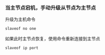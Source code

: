 ### 当主节点宕机，手动升级从节点为主节点

升级为主机命令

```bash
slaveof no one
```



如果此时主节点恢复，使用命令重新连接到主节点

```
slaveof ip port
```

